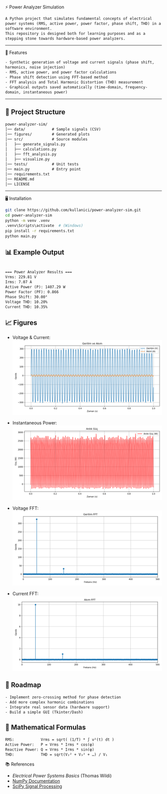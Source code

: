 ⚡ Power Analyzer Simulation
```
A Python project that simulates fundamental concepts of electrical power systems (RMS, active power, power factor, phase shift, THD) in a software environment.
This repository is designed both for learning purposes and as a stepping stone towards hardware-based power analyzers.
```
---

🚀 Features
```
- Synthetic generation of voltage and current signals (phase shift, harmonics, noise injection)
- RMS, active power, and power factor calculations
- Phase shift detection using FFT-based method
- FFT analysis and Total Harmonic Distortion (THD) measurement
- Graphical outputs saved automatically (time-domain, frequency-domain, instantaneous power)
```
---

## 📂 Project Structure

```
power-analyzer-sim/
│── data/            # Sample signals (CSV)
│── figures/         # Generated plots
│── src/             # Source modules
│   ├── generate_signals.py
│   ├── calculations.py
│   ├── fft_analysis.py
│   ├── visualize.py
│── tests/           # Unit tests
│── main.py          # Entry point
│── requirements.txt
│── README.md
│── LICENSE
```


---

🖥️ Installation

```bash
git clone https://github.com/kullanici/power-analyzer-sim.git
cd power-analyzer-sim
python -m venv .venv
.venv\Scripts\activate  # (Windows)
pip install -r requirements.txt
python main.py
```

## 📊 Example Output

```

=== Power Analyzer Results ===
Vrms: 229.81 V
Irms: 7.07 A
Active Power (P): 1407.29 W
Power Factor (PF): 0.866
Phase Shift: 30.00°
Voltage THD: 10.20%
Current THD: 10.35%

```

## 📈 Figures

- Voltage & Current:  
![Voltage & Current](figures/signals.png)

- Instantaneous Power:  
![Instantaneous Power](figures/power.png)

- Voltage FFT:  
![Voltage FFT](figures/fft_voltage.png)

- Current FFT:  
![Current FFT](figures/fft_current.png)


## 🎯 Roadmap
```
- Implement zero-crossing method for phase detection
- Add more complex harmonic combinations
- Integrate real sensor data (hardware support)
- Build a simple GUI (Tkinter/Dash)
```

## 🔢 Mathematical Formulas
```
RMS:            Vrms = sqrt( (1/T) * ∫ v²(t) dt )
Active Power:   P = Vrms * Irms * cos(φ)
Reactive Power: Q = Vrms * Irms * sin(φ)
THD:            THD = sqrt(V₂² + V₃² + …) / V₁

```


📚 References

- *Electrical Power Systems Basics* (Thomas Wildi)  
- [NumPy Documentation](https://numpy.org/doc/stable/)  
- [SciPy Signal Processing](https://docs.scipy.org/doc/scipy/reference/signal.html)


